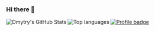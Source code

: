 ### Hi there 👋

<!--[![Anurag's GitHub stats](https://github-readme-stats.vercel.app/api?username=GoodPointt)](https://github.com/GoodPointt/github-readme-stats)-->

<img align="left" alt="Dmytry's GitHub Stats" src="https://github-readme-stats.vercel.app/api?username=GoodPointt&show_icons=true&theme=react">
<img align="left" alt="Top languages" src="https://github-readme-stats.vercel.app/api/top-langs/?username=GoodPointt&layout=compact&theme=react">
                                                                                                                                          
[![Profile badge](https://www.codewars.com/users/GoodPointt/badges/small)](https://www.codewars.com/users/GoodPointt)


<!--![Codewars](https://github.r2v.ch/codewars?user=GoodPointt&stroke=%23AADD8E6)

